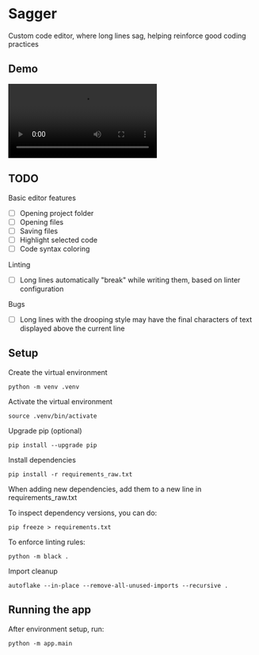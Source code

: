 # Sagger

Custom code editor, where long lines sag, helping reinforce good coding practices

## Demo

<video src="https://github.com/user-attachments/assets/154d9c3b-c9c4-4179-94fb-900e3fab0e80"></video>

## TODO

Basic editor features

- [ ] Opening project folder
- [ ] Opening files
- [ ] Saving files
- [ ] Highlight selected code
- [ ] Code syntax coloring

Linting

- [ ] Long lines automatically "break" while writing them, based on linter configuration

Bugs

- [ ] Long lines with the drooping style may have the final characters of text displayed above the current line

## Setup

Create the virtual environment

```
python -m venv .venv
```

Activate the virtual environment

```
source .venv/bin/activate
```

Upgrade pip (optional)

```
pip install --upgrade pip
```

Install dependencies

```
pip install -r requirements_raw.txt
```

When adding new dependencies, add them to a new line in requirements_raw.txt

To inspect dependency versions, you can do:

```
pip freeze > requirements.txt
```

To enforce linting rules:

```
python -m black .
```

Import cleanup
```
autoflake --in-place --remove-all-unused-imports --recursive .
```

## Running the app

After environment setup, run:

```
python -m app.main
```
